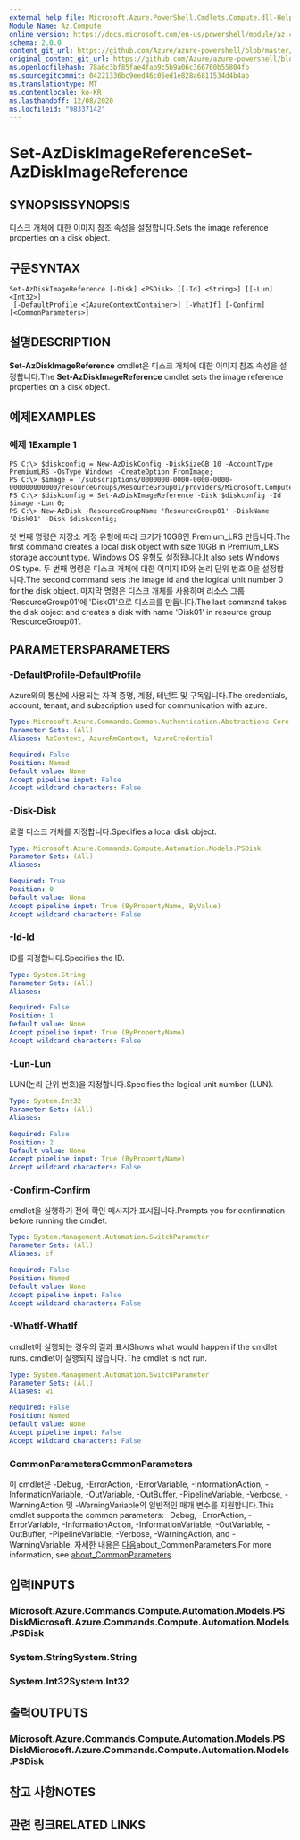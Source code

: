 ```yaml
---
external help file: Microsoft.Azure.PowerShell.Cmdlets.Compute.dll-Help.xml
Module Name: Az.Compute
online version: https://docs.microsoft.com/en-us/powershell/module/az.compute/set-azdiskimagereference
schema: 2.0.0
content_git_url: https://github.com/Azure/azure-powershell/blob/master/src/Compute/Compute/help/Set-AzDiskImageReference.md
original_content_git_url: https://github.com/Azure/azure-powershell/blob/master/src/Compute/Compute/help/Set-AzDiskImageReference.md
ms.openlocfilehash: 78a6c3bf85fae4fab9c5b9a06c366760b55804fb
ms.sourcegitcommit: 04221336bc9eed46c05ed1e828a6811534d4b4ab
ms.translationtype: MT
ms.contentlocale: ko-KR
ms.lasthandoff: 12/08/2020
ms.locfileid: "98337142"
---
```

# <span data-ttu-id="2c605-101">Set-AzDiskImageReference</span><span class="sxs-lookup"><span data-stu-id="2c605-101">Set-AzDiskImageReference</span></span>

## <span data-ttu-id="2c605-102">SYNOPSIS</span><span class="sxs-lookup"><span data-stu-id="2c605-102">SYNOPSIS</span></span>
<span data-ttu-id="2c605-103">디스크 개체에 대한 이미지 참조 속성을 설정합니다.</span><span class="sxs-lookup"><span data-stu-id="2c605-103">Sets the image reference properties on a disk object.</span></span>

## <span data-ttu-id="2c605-104">구문</span><span class="sxs-lookup"><span data-stu-id="2c605-104">SYNTAX</span></span>

```
Set-AzDiskImageReference [-Disk] <PSDisk> [[-Id] <String>] [[-Lun] <Int32>]
 [-DefaultProfile <IAzureContextContainer>] [-WhatIf] [-Confirm] [<CommonParameters>]
```

## <span data-ttu-id="2c605-105">설명</span><span class="sxs-lookup"><span data-stu-id="2c605-105">DESCRIPTION</span></span>
<span data-ttu-id="2c605-106">**Set-AzDiskImageReference** cmdlet은 디스크 개체에 대한 이미지 참조 속성을 설정합니다.</span><span class="sxs-lookup"><span data-stu-id="2c605-106">The **Set-AzDiskImageReference** cmdlet sets the image reference properties on a disk object.</span></span>

## <span data-ttu-id="2c605-107">예제</span><span class="sxs-lookup"><span data-stu-id="2c605-107">EXAMPLES</span></span>

### <span data-ttu-id="2c605-108">예제 1</span><span class="sxs-lookup"><span data-stu-id="2c605-108">Example 1</span></span>
```
PS C:\> $diskconfig = New-AzDiskConfig -DiskSizeGB 10 -AccountType PremiumLRS -OsType Windows -CreateOption FromImage;
PS C:\> $image = '/subscriptions/0000000-0000-0000-0000-000000000000/resourceGroups/ResourceGroup01/providers/Microsoft.Compute/images/TestImage123';        
PS C:\> $diskconfig = Set-AzDiskImageReference -Disk $diskconfig -Id $image -Lun 0;
PS C:\> New-AzDisk -ResourceGroupName 'ResourceGroup01' -DiskName 'Disk01' -Disk $diskconfig;
```

<span data-ttu-id="2c605-109">첫 번째 명령은 저장소 계정 유형에 따라 크기가 10GB인 Premium_LRS 만듭니다.</span><span class="sxs-lookup"><span data-stu-id="2c605-109">The first command creates a local disk object with size 10GB in Premium_LRS storage account type.</span></span>  <span data-ttu-id="2c605-110">Windows OS 유형도 설정됩니다.</span><span class="sxs-lookup"><span data-stu-id="2c605-110">It also sets Windows OS type.</span></span>
<span data-ttu-id="2c605-111">두 번째 명령은 디스크 개체에 대한 이미지 ID와 논리 단위 번호 0을 설정합니다.</span><span class="sxs-lookup"><span data-stu-id="2c605-111">The second command sets the image id and the logical unit number 0 for the disk object.</span></span>
<span data-ttu-id="2c605-112">마지막 명령은 디스크 개체를 사용하며 리소스 그룹 'ResourceGroup01'에 'Disk01'으로 디스크를 만듭니다.</span><span class="sxs-lookup"><span data-stu-id="2c605-112">The last command takes the disk object and creates a disk with name 'Disk01' in resource group 'ResourceGroup01'.</span></span>

## <span data-ttu-id="2c605-113">PARAMETERS</span><span class="sxs-lookup"><span data-stu-id="2c605-113">PARAMETERS</span></span>

### <span data-ttu-id="2c605-114">-DefaultProfile</span><span class="sxs-lookup"><span data-stu-id="2c605-114">-DefaultProfile</span></span>
<span data-ttu-id="2c605-115">Azure와의 통신에 사용되는 자격 증명, 계정, 테넌트 및 구독입니다.</span><span class="sxs-lookup"><span data-stu-id="2c605-115">The credentials, account, tenant, and subscription used for communication with azure.</span></span>

```yaml
Type: Microsoft.Azure.Commands.Common.Authentication.Abstractions.Core.IAzureContextContainer
Parameter Sets: (All)
Aliases: AzContext, AzureRmContext, AzureCredential

Required: False
Position: Named
Default value: None
Accept pipeline input: False
Accept wildcard characters: False
```

### <span data-ttu-id="2c605-116">-Disk</span><span class="sxs-lookup"><span data-stu-id="2c605-116">-Disk</span></span>
<span data-ttu-id="2c605-117">로컬 디스크 개체를 지정합니다.</span><span class="sxs-lookup"><span data-stu-id="2c605-117">Specifies a local disk object.</span></span>

```yaml
Type: Microsoft.Azure.Commands.Compute.Automation.Models.PSDisk
Parameter Sets: (All)
Aliases:

Required: True
Position: 0
Default value: None
Accept pipeline input: True (ByPropertyName, ByValue)
Accept wildcard characters: False
```

### <span data-ttu-id="2c605-118">-Id</span><span class="sxs-lookup"><span data-stu-id="2c605-118">-Id</span></span>
<span data-ttu-id="2c605-119">ID를 지정합니다.</span><span class="sxs-lookup"><span data-stu-id="2c605-119">Specifies the ID.</span></span>

```yaml
Type: System.String
Parameter Sets: (All)
Aliases:

Required: False
Position: 1
Default value: None
Accept pipeline input: True (ByPropertyName)
Accept wildcard characters: False
```

### <span data-ttu-id="2c605-120">-Lun</span><span class="sxs-lookup"><span data-stu-id="2c605-120">-Lun</span></span>
<span data-ttu-id="2c605-121">LUN(논리 단위 번호)을 지정합니다.</span><span class="sxs-lookup"><span data-stu-id="2c605-121">Specifies the logical unit number (LUN).</span></span>

```yaml
Type: System.Int32
Parameter Sets: (All)
Aliases:

Required: False
Position: 2
Default value: None
Accept pipeline input: True (ByPropertyName)
Accept wildcard characters: False
```

### <span data-ttu-id="2c605-122">-Confirm</span><span class="sxs-lookup"><span data-stu-id="2c605-122">-Confirm</span></span>
<span data-ttu-id="2c605-123">cmdlet을 실행하기 전에 확인 메시지가 표시됩니다.</span><span class="sxs-lookup"><span data-stu-id="2c605-123">Prompts you for confirmation before running the cmdlet.</span></span>

```yaml
Type: System.Management.Automation.SwitchParameter
Parameter Sets: (All)
Aliases: cf

Required: False
Position: Named
Default value: None
Accept pipeline input: False
Accept wildcard characters: False
```

### <span data-ttu-id="2c605-124">-WhatIf</span><span class="sxs-lookup"><span data-stu-id="2c605-124">-WhatIf</span></span>
<span data-ttu-id="2c605-125">cmdlet이 실행되는 경우의 결과 표시</span><span class="sxs-lookup"><span data-stu-id="2c605-125">Shows what would happen if the cmdlet runs.</span></span> <span data-ttu-id="2c605-126">cmdlet이 실행되지 않습니다.</span><span class="sxs-lookup"><span data-stu-id="2c605-126">The cmdlet is not run.</span></span>

```yaml
Type: System.Management.Automation.SwitchParameter
Parameter Sets: (All)
Aliases: wi

Required: False
Position: Named
Default value: None
Accept pipeline input: False
Accept wildcard characters: False
```

### <span data-ttu-id="2c605-127">CommonParameters</span><span class="sxs-lookup"><span data-stu-id="2c605-127">CommonParameters</span></span>
<span data-ttu-id="2c605-128">이 cmdlet은 -Debug, -ErrorAction, -ErrorVariable, -InformationAction, -InformationVariable, -OutVariable, -OutBuffer, -PipelineVariable, -Verbose, -WarningAction 및 -WarningVariable의 일반적인 매개 변수를 지원합니다.</span><span class="sxs-lookup"><span data-stu-id="2c605-128">This cmdlet supports the common parameters: -Debug, -ErrorAction, -ErrorVariable, -InformationAction, -InformationVariable, -OutVariable, -OutBuffer, -PipelineVariable, -Verbose, -WarningAction, and -WarningVariable.</span></span> <span data-ttu-id="2c605-129">자세한 내용은 [다음](http://go.microsoft.com/fwlink/?LinkID=113216)about_CommonParameters.</span><span class="sxs-lookup"><span data-stu-id="2c605-129">For more information, see [about_CommonParameters](http://go.microsoft.com/fwlink/?LinkID=113216).</span></span>

## <span data-ttu-id="2c605-130">입력</span><span class="sxs-lookup"><span data-stu-id="2c605-130">INPUTS</span></span>

### <span data-ttu-id="2c605-131">Microsoft.Azure.Commands.Compute.Automation.Models.PSDisk</span><span class="sxs-lookup"><span data-stu-id="2c605-131">Microsoft.Azure.Commands.Compute.Automation.Models.PSDisk</span></span>

### <span data-ttu-id="2c605-132">System.String</span><span class="sxs-lookup"><span data-stu-id="2c605-132">System.String</span></span>

### <span data-ttu-id="2c605-133">System.Int32</span><span class="sxs-lookup"><span data-stu-id="2c605-133">System.Int32</span></span>

## <span data-ttu-id="2c605-134">출력</span><span class="sxs-lookup"><span data-stu-id="2c605-134">OUTPUTS</span></span>

### <span data-ttu-id="2c605-135">Microsoft.Azure.Commands.Compute.Automation.Models.PSDisk</span><span class="sxs-lookup"><span data-stu-id="2c605-135">Microsoft.Azure.Commands.Compute.Automation.Models.PSDisk</span></span>

## <span data-ttu-id="2c605-136">참고 사항</span><span class="sxs-lookup"><span data-stu-id="2c605-136">NOTES</span></span>

## <span data-ttu-id="2c605-137">관련 링크</span><span class="sxs-lookup"><span data-stu-id="2c605-137">RELATED LINKS</span></span>
